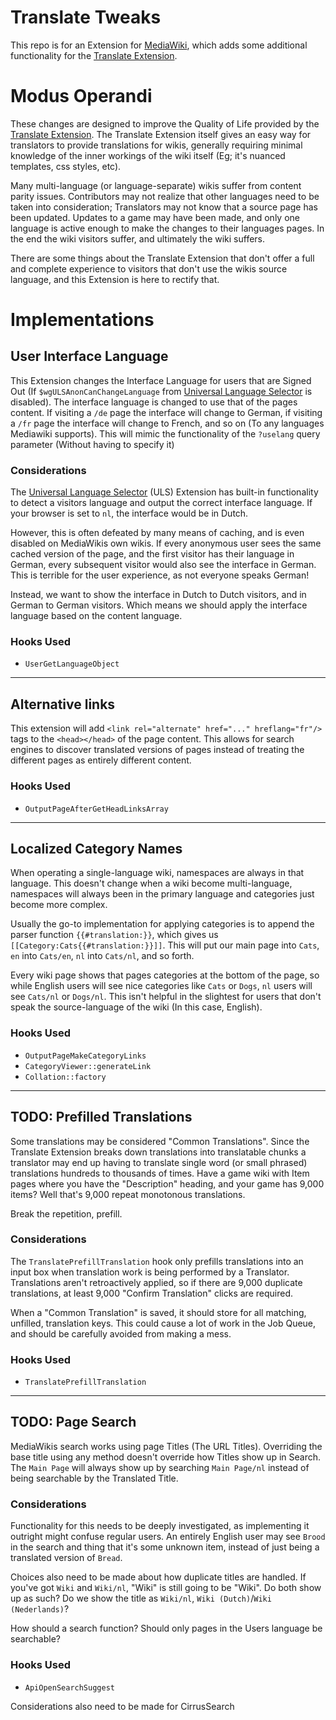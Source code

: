 # Translate Tweaks

This repo is for an Extension for [MediaWiki](https://www.mediawiki.org/wiki/MediaWiki), which adds some additional functionality for the [Translate Extension](https://www.mediawiki.org/wiki/Extension:Translate).

# Modus Operandi

These changes are designed to improve the Quality of Life provided by the [Translate Extension](https://www.mediawiki.org/wiki/Extension:Translate). The Translate Extension itself gives an easy way for translators to provide translations for wikis, generally requiring minimal knowledge of the inner workings of the wiki itself (Eg; it's nuanced templates, css styles, etc).

Many multi-language (or language-separate) wikis suffer from content parity issues. Contributors may not realize that other languages need to be taken into consideration; Translators may not know that a source page has been updated. Updates to a game may have been made, and only one language is active enough to make the changes to their languages pages. In the end the wiki visitors suffer, and ultimately the wiki suffers.

There are some things about the Translate Extension that don't offer a full and complete experience to visitors that don't use the wikis source language, and this Extension is here to rectify that.

# Implementations

## User Interface Language

This Extension changes the Interface Language for users that are Signed Out (If `$wgULSAnonCanChangeLanguage` from [Universal Language Selector](https://www.mediawiki.org/wiki/Extension:UniversalLanguageSelector) is disabled). The interface language is changed to use that of the pages content. If visiting a `/de` page the interface will change to German, if visiting a `/fr` page the interface will change to French, and so on (To any languages Mediawiki supports). This will mimic the functionality of the `?uselang` query parameter (Without having to specify it)

### Considerations

The [Universal Language Selector](https://www.mediawiki.org/wiki/Extension:UniversalLanguageSelector) (ULS) Extension has built-in functionality to detect a visitors language and output the correct interface language. If your browser is set to `nl`, the interface would be in Dutch.

However, this is often defeated by many means of caching, and is even disabled on MediaWikis own wikis. If every anonymous user sees the same cached version of the page, and the first visitor has their language in German, every subsequent visitor would also see the interface in German. This is terrible for the user experience, as not everyone speaks German!

Instead, we want to show the interface in Dutch to Dutch visitors, and in German to German visitors. Which means we should apply the interface language based on the content language.

### Hooks Used

- `UserGetLanguageObject`

----

## Alternative links

This extension will add `<link rel="alternate" href="..." hreflang="fr"/>` tags to the `<head></head>` of the page content. This allows for search engines to discover translated versions of pages instead of treating the different pages as entirely different content.

### Hooks Used

- `OutputPageAfterGetHeadLinksArray`

----

## Localized Category Names

When operating a single-language wiki, namespaces are always in that language. This doesn't change when a wiki become multi-language, namespaces will always been in the primary language and categories just become more complex.

Usually the go-to implementation for applying categories is to append the parser function `{{#translation:}}`, which gives us `[[Category:Cats{{#translation:}}]]`. This will put our main page into `Cats`, `en` into `Cats/en`, `nl` into `Cats/nl`, and so forth.

Every wiki page shows that pages categories at the bottom of the page, so while English users will see nice categories like `Cats` or `Dogs`, `nl` users will see `Cats/nl` or `Dogs/nl`. This isn't helpful in the slightest for users that don't speak the source-language of the wiki (In this case, English).

### Hooks Used

- `OutputPageMakeCategoryLinks`
- `CategoryViewer::generateLink`
- `Collation::factory`

----

## TODO: Prefilled Translations

Some translations may be considered "Common Translations". Since the Translate Extension breaks down translations into translatable chunks a translator may end up having to translate single word (or small phrased) translations hundreds to thousands of times. Have a game wiki with Item pages where you have the "Description" heading, and your game has 9,000 items? Well that's 9,000 repeat monotonous translations.

Break the repetition, prefill.

### Considerations

The `TranslatePrefillTranslation` hook only prefills translations into an input box when translation work is being performed by a Translator. Translations aren't retroactively applied, so if there are 9,000 duplicate translations, at least 9,000 "Confirm Translation" clicks are required.

When a "Common Translation" is saved, it should store for all matching, unfilled, translation keys. This could cause a lot of work in the Job Queue, and should be carefully avoided from making a mess.

### Hooks Used

- `TranslatePrefillTranslation`

----

## TODO: Page Search

MediaWikis search works using page Titles (The URL Titles). Overriding the base title using any method doesn't override how Titles show up in Search. The `Main Page` will always show up by searching `Main Page/nl` instead of being searchable by the Translated Title.

### Considerations

Functionality for this needs to be deeply investigated, as implementing it outright might confuse regular users. An entirely English user may see `Brood` in the search and thing that it's some unknown item, instead of just being a translated version of `Bread`.

Choices also need to be made about how duplicate titles are handled. If you've got `Wiki` and `Wiki/nl`, "Wiki" is still going to be "Wiki". Do both show up as such? Do we show the title as `Wiki/nl`, `Wiki (Dutch)`/`Wiki (Nederlands)`?

How should a search function? Should only pages in the Users language be searchable?

### Hooks Used

- `ApiOpenSearchSuggest`

Considerations also need to be made for CirrusSearch